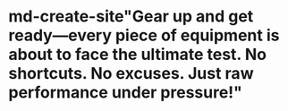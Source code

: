 # md-create-site"Gear up and get ready—every piece of equipment is about to face the ultimate test. No shortcuts. No excuses. Just raw performance under pressure!"
